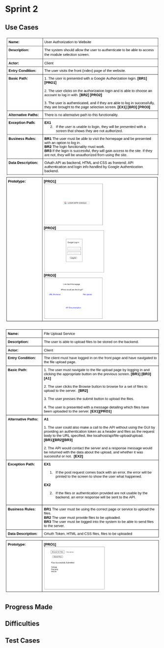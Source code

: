 # Sprint 2

## Use Cases

![Use Case 3a](sprint-images/usecase3-1a.png)
![Use Case 3b](sprint-images/usecase3-1b.png)

![Use Case 4a](sprint-images/usecase4-1a.png)
![Use Case 4b](sprint-images/usecase4-1b.png)

## Progress Made

## Difficulties

## Test Cases
